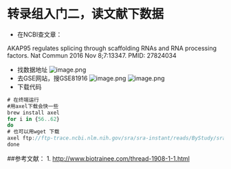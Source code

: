 # 转录组入门二，读文献下数据
- 在NCBI查文章：

AKAP95 regulates splicing through scaffolding RNAs and RNA processing factors. Nat Commun 2016 Nov 8;7:13347. PMID: 27824034

- 找数据地址
![image.png](http://upload-images.jianshu.io/upload_images/6634703-cbd82c97a59618ae.png?imageMogr2/auto-orient/strip%7CimageView2/2/w/1240)
- 去GSE网站，搜GSE81916
![image.png](http://upload-images.jianshu.io/upload_images/6634703-c8753ca8477a396d.png?imageMogr2/auto-orient/strip%7CimageView2/2/w/1240)
![image.png](http://upload-images.jianshu.io/upload_images/6634703-9cb38eaee48e7df3.png?imageMogr2/auto-orient/strip%7CimageView2/2/w/1240)
- 下载代码

```javascript
# 在终端运行
#用axel下载会快一些
brew install axel
for i in {56..62}
do
# 也可以用wget 下载
axel ftp://ftp-trace.ncbi.nlm.nih.gov/sra/sra-instant/reads/ByStudy/sra/SRP/SRP075/SRP075747/SRR35899$i/SRR35899$i.sra
done
```
##参考文献：
1. http://www.biotrainee.com/thread-1908-1-1.html
